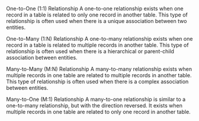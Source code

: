 One-to-One (1:1) Relationship
A one-to-one relationship exists when one record in a table is related to only one record in another table. This type of relationship is often used when there is a unique association between two entities.

One-to-Many (1:N) Relationship
A one-to-many relationship exists when one record in a table is related to multiple records in another table. This type of relationship is often used when there is a hierarchical or parent-child association between entities.

Many-to-Many (M:N) Relationship
A many-to-many relationship exists when multiple records in one table are related to multiple records in another table. This type of relationship is often used when there is a complex association between entities.

Many-to-One (M:1) Relationship
A many-to-one relationship is similar to a one-to-many relationship, but with the direction reversed. It exists when multiple records in one table are related to only one record in another table.